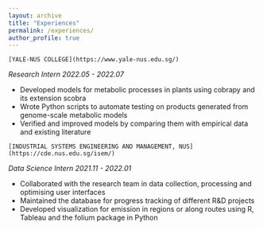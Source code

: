 ```yaml
---
layout: archive
title: "Experiences"
permalink: /experiences/
author_profile: true
---
```


```[YALE-NUS COLLEGE](https://www.yale-nus.edu.sg/)```

*Research Intern 2022.05 - 2022.07*

- Developed models for metabolic processes in plants using cobrapy and its extension scobra
- Wrote Python scripts to automate testing on products generated from genome-scale metabolic models
- Verified and improved models by comparing them with empirical data and existing literature

```[INDUSTRIAL SYSTEMS ENGINEERING AND MANAGEMENT, NUS](https://cde.nus.edu.sg/isem/)```

*Data Science Intern 2021.11 - 2022.01*

- Collaborated with the research team in data collection, processing and optimising user interfaces
- Maintained the database for progress tracking of different R&D projects
- Developed visualization for emission in regions or along routes using R, Tableau and the folium package in Python


